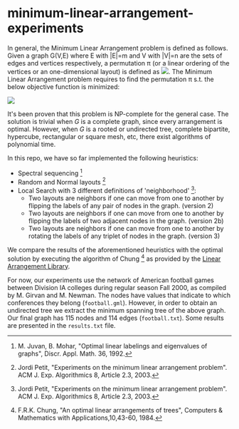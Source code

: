 # minimum-linear-arrangement-experiments
In general, the Minimum Linear Arrangement problem is defined as follows.
Given a graph G(V,E) where E with |E|=m and V with |V|=n are the sets of edges and vertices respectively, a permutation π (or a linear ordering of the vertices or an one-dimensional layout) is defined as <img src="https://render.githubusercontent.com/render/math?math={\color{black}\pi: V \rightarrow \{1,2,...,n\}}">. The Minimum Linear Arrangement problem requires to find the permutation π s.t. the below objective function is minimized:

<img src="https://render.githubusercontent.com/render/math?math={\color{black}\sum_{(i,j)\in E}{|\pi(i)-\pi(j)|}}">

It's been proven that this problem is NP-complete for the general case. The solution is trivial when $G$ is a complete graph, since every arrangement is optimal. However, when $G$ is a rooted or undirected tree, complete bipartite, hypercube, rectangular or square mesh, etc, there exist algorithms of polynomial time.

In this repo, we have so far implemented the following heuristics:
* Spectral sequencing [^ref1]
* Random and Normal layouts [^ref2]
* Local Search with 3 different definitions of 'neighborhood' [^ref2]:
  -  Two layouts are neighbors if one can move from
one to another by flipping the labels of any pair of nodes in
the graph. (version 2)
  -  Two layouts are neighbors if one can move from
one to another by flipping the labels of two adjacent nodes in
the graph. (version 2b)
  -  Two layouts are neighbors if one can move from
one to another by rotating the labels of any triplet of nodes in
the graph. (version 3)

We compare the results of the aforementioned heuristics with the optimal solution by executing the algorithm of Chung [^ref3] as provided by the [Linear Arrangement Library](https://cqllab.upc.edu/lal/).

For now, our experiments use the network of American football games between Division IA colleges during regular season Fall 2000, as compiled by M. Girvan and M. Newman. The nodes have values that indicate to which conferences they belong (``football.gml``). However, in order to obtain an undirected tree we extract the minimum spanning tree of the above graph. Our final graph has 115 nodes and 114 edges (``football.txt``). Some results are presented in the ``results.txt`` file.

[^ref1]:  M. Juvan, B. Mohar, "Optimal linear labelings and eigenvalues of graphs", Discr. Appl. Math. 36, 1992.
[^ref2]:  Jordi Petit, "Experiments on the minimum linear arrangement problem". ACM J. Exp. Algorithmics 8, Article 2.3, 2003.
[^ref3]:  F.R.K. Chung, "An optimal linear arrangements of trees", Computers \& Mathematics with Applications,10,43-60, 1984.
